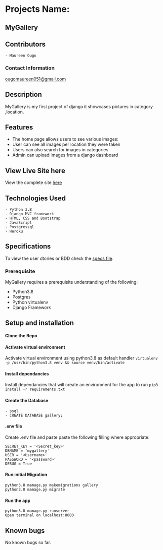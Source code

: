 # Projects Name:
##  MyGallery

## Contributors
    - Maureen Ougo

### Contact Information
ougomaureen051@gmail.com
## Description

MyGallery is my first project of django it showcases pictures in category ,location.

## Features
- The home page allows users to see various images:
- User can see all images per location they were taken
- Users can also search for images in categories
- Admin can upload images from a django dashboard

## View Live Site here
View the complete site [here]()

## Technologies Used
    - Python 3.8
    - Django MVC framework
    - HTML, CSS and Bootstrap
    - JavaScript
    - Postgressql
    - Heroku

## Specifications
To view the user dtories or BDD check the [specs file](specs.md).

### Prerequisite
MyGallery requires a prerequisite understanding of the following:

- Python3.8
- Postgres
- Python virtualenv
- Django Framework
## Setup and installation

#### Clone the Repo
####  Activate virtual environment
Activate virtual environment using python3.8 as default handler
    `virtualenv -p /usr/bin/python3.8 venv && source venv/bin/activate`
####  Install dependancies
Install dependancies that will create an environment for the app to run `pip3 install -r requirements.txt`
####  Create the Database
    - psql
    - CREATE DATABASE gallery;
####  .env file
Create .env file and paste paste the following filling where appropriate:

    SECRET_KEY = '<Secret_key>'
    DBNAME = 'mygallery'
    USER = '<Username>'
    PASSWORD = '<password>'
    DEBUG = True
#### Run initial Migration
    python3.8 manage.py makemigrations gallery
    python3.8 manage.py migrate
#### Run the app
    python3.8 manage.py runserver
    Open terminal on localhost:8000

## Known bugs
No known bugs so far.



